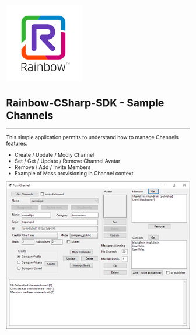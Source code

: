 ![Rainbow](../../logo_rainbow.png)

 
# Rainbow-CSharp-SDK - Sample Channels
---

This simple application permits to understand how to manage Channels features.

 - Create / Update / Modiy Channel
 - Set / Get / Update / Remove Channel Avatar
 - Remove / Add / Invite Members
 - Example of Mass provisioning in Channel context
 
 
 
 ![FormChannel](./images/FormChannel.png)